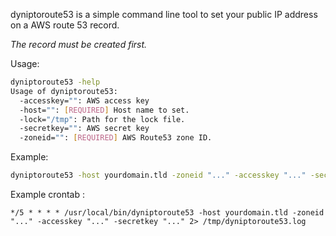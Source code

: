 dyniptoroute53 is a simple command line tool to set your public IP address on a AWS route 53 record.

*The record must be created first.*

Usage:
```sh
dyniptoroute53 -help
Usage of dyniptoroute53:
  -accesskey="": AWS access key
  -host="": [REQUIRED] Host name to set.
  -lock="/tmp": Path for the lock file.
  -secretkey="": AWS secret key
  -zoneid="": [REQUIRED] AWS Route53 zone ID.
```

Example:
```sh
dyniptoroute53 -host yourdomain.tld -zoneid "..." -accesskey "..." -secretkey "..." 2> /tmp/dyniptoroute53.log
```

Example crontab :
```crontab
*/5 * * * * /usr/local/bin/dyniptoroute53 -host yourdomain.tld -zoneid "..." -accesskey "..." -secretkey "..." 2> /tmp/dyniptoroute53.log
```
